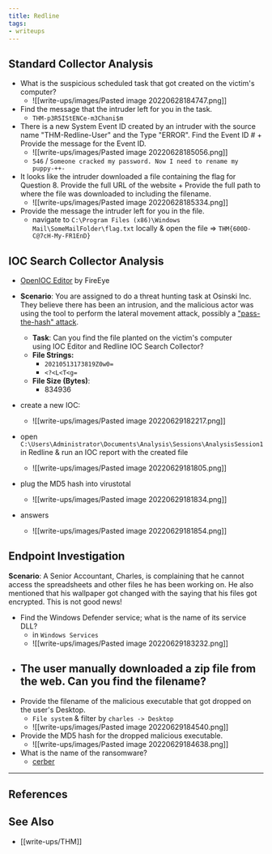 ```yaml
---
title: Redline
tags:
- writeups
---
```


## Standard Collector Analysis

- What is the suspicious scheduled task that got created on the victim's computer?
	- ![[write-ups/images/Pasted image 20220628184747.png]]
- Find the message that the intruder left for you in the task.
	- `THM-p3R5IStENCe-m3Chani$m`
- There is a new System Event ID created by an intruder with the source name "THM-Redline-User" and the Type "ERROR". Find the Event ID # + Provide the message for the Event ID.
	- ![[write-ups/images/Pasted image 20220628185056.png]]
	- `546` / `Someone cracked my password. Now I need to rename my puppy-++-`
- It looks like the intruder downloaded a file containing the flag for Question 8. Provide the full URL of the website + Provide the full path to where the file was downloaded to including the filename.
	- ![[write-ups/images/Pasted image 20220628185334.png]]
- Provide the message the intruder left for you in the file.
	- navigate to `C:\Program Files (x86)\Windows Mail\SomeMailFolder\flag.txt` locally & open the file => `THM{600D-C@7cH-My-FR1EnD}`

## IOC Search Collector Analysis
- [OpenIOC Editor](https://fireeye.market/apps/211404) by FireEye

- **Scenario**: You are assigned to do a threat hunting task at Osinski Inc. They believe there has been an intrusion, and the malicious actor was using the tool to perform the lateral movement attack, possibly a ["pass-the-hash" attack](https://secureteam.co.uk/articles/information-assurance/what-is-a-pass-the-hash-attack/).
	- **Task**: Can you find the file planted on the victim's computer using IOC Editor and Redline IOC Search Collector?
	- **File Strings:** 
		- `20210513173819Z0w0=`
		- `<?<L<T<g=`
	- **File Size (Bytes)**:
		- 834936
- create a new IOC:
	- ![[write-ups/images/Pasted image 20220629182217.png]]
- open `C:\Users\Administrator\Documents\Analysis\Sessions\AnalysisSession1` in Redline & run an IOC report with the created file
	- ![[write-ups/images/Pasted image 20220629181805.png]]
- plug the MD5 hash into virustotal
	- ![[write-ups/images/Pasted image 20220629181834.png]]
- answers
	- ![[write-ups/images/Pasted image 20220629181854.png]]

## Endpoint Investigation
**Scenario**: A Senior Accountant, Charles, is complaining that he cannot access the spreadsheets and other files he has been working on. He also mentioned that his wallpaper got changed with the saying that his files got encrypted. This is not good news!

- Find the Windows Defender service; what is the name of its service DLL?
	- in `Windows Services`
	- ![[write-ups/images/Pasted image 20220629183232.png]]
- The user manually downloaded a zip file from the web. Can you find the filename?
	- 
- Provide the filename of the malicious executable that got dropped on the user's Desktop.
	- `File system` & filter by `charles -> Desktop`
	- ![[write-ups/images/Pasted image 20220629184540.png]]
- Provide the MD5 hash for the dropped malicious executable.
	- ![[write-ups/images/Pasted image 20220629184638.png]]
- What is the name of the ransomware?
	- [cerber](https://blog.malwarebytes.com/threat-analysis/2016/03/cerber-ransomware-new-but-mature/)

---

## References

## See Also
- [[write-ups/THM]]